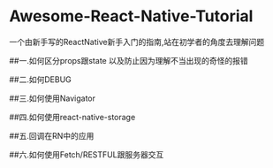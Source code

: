 # Awesome-React-Native-Tutorial
一个由新手写的ReactNative新手入门的指南,站在初学者的角度去理解问题

##一.如何区分props跟state 以及防止因为理解不当出现的奇怪的报错

##二.如何DEBUG

##三.如何使用Navigator

##四.如何使用react-native-storage

##五.回调在RN中的应用

##六.如何使用Fetch/RESTFUL跟服务器交互
